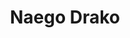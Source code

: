 ---
layout: ../../../../layouts/LayoutMDAdanics.astro
title: Naego Drako
category: Creature
description: Amante de las montañas
race: Naego
specie: Naego Drako
image: http://placekitten.com/g/350/250
---